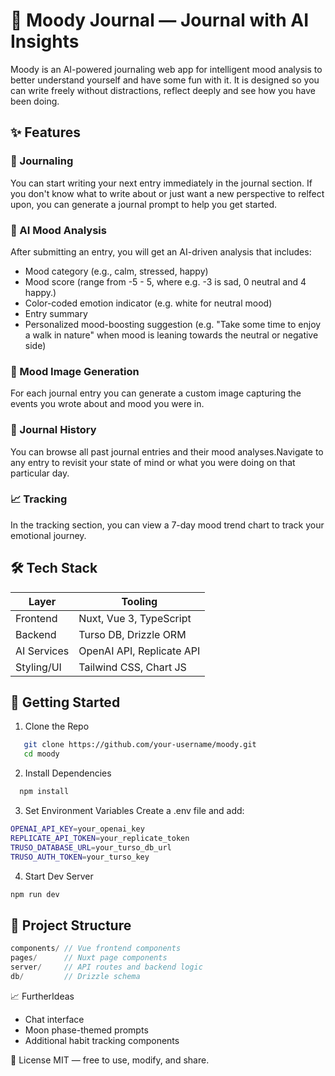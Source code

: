 # 🧠 Moody Journal — Journal with AI Insights

Moody is an AI-powered journaling web app for intelligent mood analysis to better understand yourself and have some fun with it.
It is designed so you can write freely without distractions, reflect deeply and see how you have been doing.

## ✨ Features

### 📝 Journaling

You can start writing your next entry immediately in the journal section.
If you don't know what to write about or just want a new perspective to relfect upon, you can generate a journal prompt to help you get started.

### 🤖 AI Mood Analysis

After submitting an entry, you will get an AI-driven analysis that includes:

- Mood category (e.g., calm, stressed, happy)
- Mood score (range from -5 - 5, where e.g. -3 is sad, 0 neutral and 4 happy.)
- Color-coded emotion indicator (e.g. white for neutral mood)
- Entry summary
- Personalized mood-boosting suggestion (e.g. "Take some time to enjoy a walk in nature" when mood is leaning towards the neutral or negative side)

### 🧠 Mood Image Generation

For each journal entry you can generate a custom image capturing the events you wrote about and mood you were in.

### 📅 Journal History

You can browse all past journal entries and their mood analyses.Navigate to any entry to revisit your state of mind or what you were doing on that particular day.

### 📈 Tracking

In the tracking section, you can view a 7-day mood trend chart to track your emotional journey.

## 🛠 Tech Stack

| Layer       | Tooling                   |
| ----------- | ------------------------- |
| Frontend    | Nuxt, Vue 3, TypeScript   |
| Backend     | Turso DB, Drizzle ORM     |
| AI Services | OpenAI API, Replicate API |
| Styling/UI  | Tailwind CSS, Chart JS    |

## 🚀 Getting Started

1. Clone the Repo

```bash
   git clone https://github.com/your-username/moody.git
   cd moody
```

2. Install Dependencies

```bash
  npm install
```

3. Set Environment Variables
   Create a .env file and add:

```bash
OPENAI_API_KEY=your_openai_key
REPLICATE_API_TOKEN=your_replicate_token
TRUSO_DATABASE_URL=your_turso_db_url
TRUSO_AUTH_TOKEN=your_turso_key
```

4. Start Dev Server

```bash
npm run dev
```

## 📂 Project Structure

```js
components/ // Vue frontend components
pages/      // Nuxt page components
server/     // API routes and backend logic
db/         // Drizzle schema
```

📈 FurtherIdeas

- Chat interface
- Moon phase-themed prompts
- Additional habit tracking components

📄 License
MIT — free to use, modify, and share.
